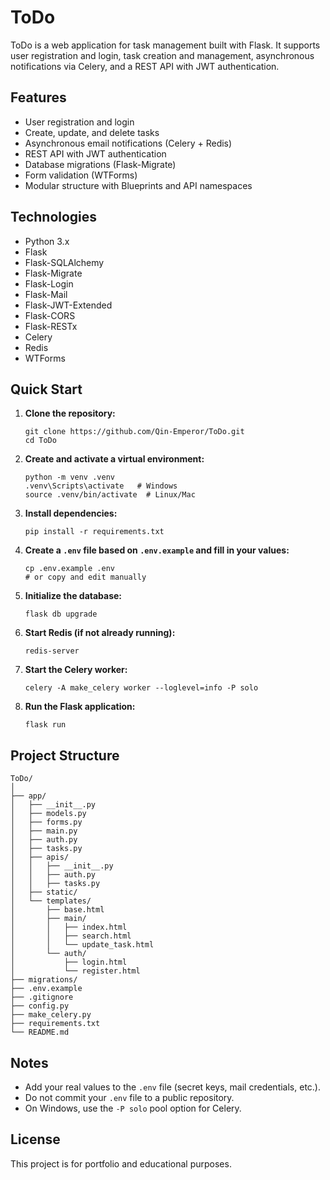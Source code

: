 # ToDo

ToDo is a web application for task management built with Flask. It supports user registration and login, task creation and management, asynchronous notifications via Celery, and a REST API with JWT authentication.

## Features

- User registration and login
- Create, update, and delete tasks
- Asynchronous email notifications (Celery + Redis)
- REST API with JWT authentication
- Database migrations (Flask-Migrate)
- Form validation (WTForms)
- Modular structure with Blueprints and API namespaces

## Technologies

- Python 3.x
- Flask
- Flask-SQLAlchemy
- Flask-Migrate
- Flask-Login
- Flask-Mail
- Flask-JWT-Extended
- Flask-CORS
- Flask-RESTx
- Celery
- Redis
- WTForms

## Quick Start

1. **Clone the repository:**
   ```
   git clone https://github.com/Qin-Emperor/ToDo.git
   cd ToDo
   ```

2. **Create and activate a virtual environment:**
   ```
   python -m venv .venv
   .venv\Scripts\activate   # Windows
   source .venv/bin/activate  # Linux/Mac
   ```

3. **Install dependencies:**
   ```
   pip install -r requirements.txt
   ```

4. **Create a `.env` file based on `.env.example` and fill in your values:**
   ```
   cp .env.example .env
   # or copy and edit manually
   ```

5. **Initialize the database:**
   ```
   flask db upgrade
   ```

6. **Start Redis (if not already running):**
   ```
   redis-server
   ```

7. **Start the Celery worker:**
   ```
   celery -A make_celery worker --loglevel=info -P solo
   ```

8. **Run the Flask application:**
   ```
   flask run
   ```

## Project Structure

```
ToDo/
│
├── app/
│   ├── __init__.py
│   ├── models.py
│   ├── forms.py
│   ├── main.py
│   ├── auth.py
│   ├── tasks.py
│   ├── apis/
│   │   ├── __init__.py
│   │   ├── auth.py
│   │   ├── tasks.py
│   ├── static/
│   └── templates/
│       ├── base.html
│       ├── main/
│       │   ├── index.html
│       │   ├── search.html
│       │   └── update_task.html
│       └── auth/
│           ├── login.html
│           └── register.html
├── migrations/
├── .env.example
├── .gitignore
├── config.py
├── make_celery.py
├── requirements.txt
└── README.md
```

## Notes

- Add your real values to the `.env` file (secret keys, mail credentials, etc.).
- Do not commit your `.env` file to a public repository.
- On Windows, use the `-P solo` pool option for Celery.

## License

This project is for portfolio and educational purposes.